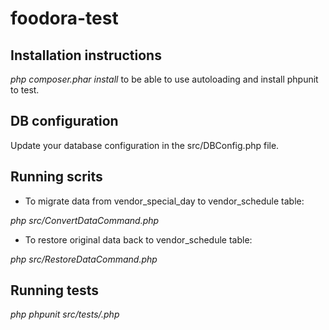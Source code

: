 # foodora-test

## Installation instructions

 _php composer.phar install_ to be able to use autoloading and install phpunit to test.
 
## DB configuration

Update your database configuration in the src/DBConfig.php file.

## Running scrits
* To migrate data from vendor_special_day to vendor_schedule table:

_php src/ConvertDataCommand.php_

* To restore original data back to vendor_schedule table:

_php src/RestoreDataCommand.php_
## Running tests
_php phpunit src/tests/<testClass>.php_
